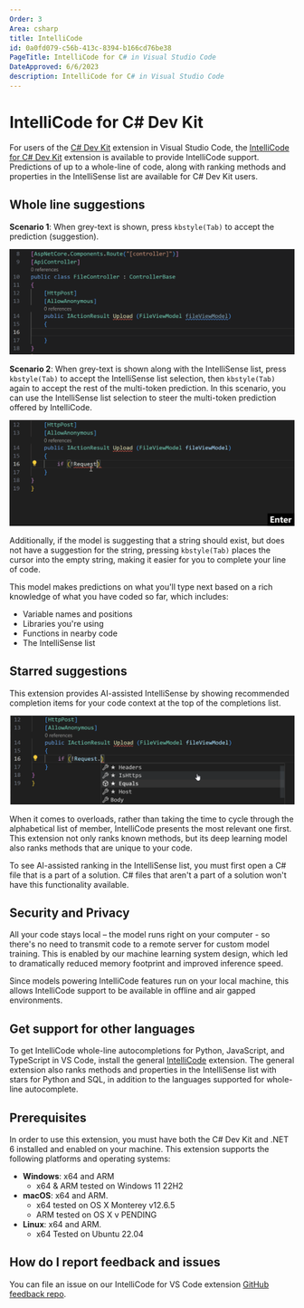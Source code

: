 ```yaml
---
Order: 3
Area: csharp
title: IntelliCode
id: 0a0fd079-c56b-413c-8394-b166cd76be38
PageTitle: IntelliCode for C# in Visual Studio Code
DateApproved: 6/6/2023
description: IntelliCode for C# in Visual Studio Code
---
```


# IntelliCode for C# Dev Kit

For users of the [C# Dev Kit](https://marketplace.visualstudio.com/items?itemName=ms-dotnettools.csdevkit) extension in Visual Studio Code, the [IntelliCode for C# Dev Kit](https://marketplace.visualstudio.com/items?itemName=ms-dotnettools.vscodeintellicode-csharp) extension is available to provide IntelliCode support. Predictions of up to a whole-line of code, along with ranking methods and properties in the IntelliSense list are available for C# Dev Kit users.

## Whole line suggestions

**Scenario 1**: When grey-text is shown, press `kbstyle(Tab)` to accept the prediction (suggestion).

![Press Tab to accept prediction](images/intellicode/accept-prediction.gif)

**Scenario 2**: When grey-text is shown along with the IntelliSense list, press `kbstyle(Tab)` to accept the IntelliSense list selection, then `kbstyle(Tab)` again to accept the rest of the multi-token prediction. In this scenario, you can use the IntelliSense list selection to steer the multi-token prediction offered by IntelliCode.

![Use list selection to steer multi-choice prediction](images/intellicode/multi-token-prediction.gif)

Additionally, if the model is suggesting that a string should exist, but does not have a suggestion for the string, pressing `kbstyle(Tab)` places the cursor into the empty string, making it easier for you to complete your line of code.

This model makes predictions on what you'll type next based on a rich knowledge of what you have coded so far, which includes:

- Variable names and positions
- Libraries you're using
- Functions in nearby code
- The IntelliSense list

## Starred suggestions

This extension provides AI-assisted IntelliSense by showing recommended completion items for your code context at the top of the completions list.

![Ranks methods and properties in the IntelliSense list with stars](images/intellicode/rank-methods.png)

When it comes to overloads, rather than taking the time to cycle through the alphabetical list of member, IntelliCode presents the most relevant one first. This extension not only ranks known methods, but its deep learning model also ranks methods that are unique to your code.

To see AI-assisted ranking in the IntelliSense list, you must first open a C# file that is a part of a solution. C# files that aren't a part of a solution won't have this functionality available.

## Security and Privacy

All your code stays local – the model runs right on your computer - so there's no need to transmit code to a remote server for custom model training. This is enabled by our machine learning system design, which led to dramatically reduced memory footprint and improved inference speed.

Since models powering IntelliCode features run on your local machine, this allows IntelliCode support to be available in offline and air gapped environments.

## Get support for other languages

To get IntelliCode whole-line autocompletions for Python, JavaScript, and TypeScript in VS Code, install the general [IntelliCode](https://marketplace.visualstudio.com/items?itemName=VisualStudioExptTeam.vscodeintellicode) extension. The general extension also ranks methods and properties in the IntelliSense list with stars for Python and SQL, in addition to the languages supported for whole-line autocomplete.

## Prerequisites

In order to use this extension, you must have both the C# Dev Kit and .NET 6 installed and enabled on your machine. This extension supports the following platforms and operating systems:

- **Windows**: x64 and ARM
  - x64 & ARM tested on Windows 11 22H2
- **macOS**: x64 and ARM.
  - x64 tested on OS X Monterey v12.6.5
  - ARM tested on OS X v PENDING
- **Linux**: x64 and ARM.
  - x64 Tested on Ubuntu 22.04

## How do I report feedback and issues

You can file an issue on our IntelliCode for VS Code extension [GitHub feedback repo](https://github.com/MicrosoftDocs/intellicode/issues).

